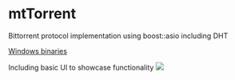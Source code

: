# mtTorrent
Bittorrent protocol implementation using boost::asio including DHT

[Windows binaries](https://docs.google.com/uc?export=download&id=1HZHLIXKXn51aPE81rgLhcV1iTImd-JM-)

Including basic UI to showcase functionality
![](https://docs.google.com/uc?id=1GVXSlmJgUltZjQJ6KIknXB53T4a61Bkp)

